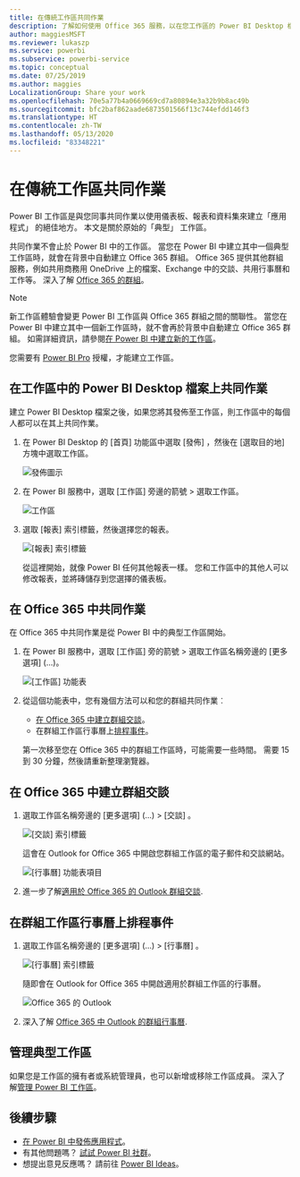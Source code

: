 ```yaml
---
title: 在傳統工作區共同作業
description: 了解如何使用 Office 365 服務，以在您工作區的 Power BI Desktop 檔案上共同作業，例如共用商務用 OneDrive 上的檔案、Exchange 中的交談、行事曆及工作等。
author: maggiesMSFT
ms.reviewer: lukaszp
ms.service: powerbi
ms.subservice: powerbi-service
ms.topic: conceptual
ms.date: 07/25/2019
ms.author: maggies
LocalizationGroup: Share your work
ms.openlocfilehash: 70e5a77b4a0669669cd7a80894e3a32b9b8ac49b
ms.sourcegitcommit: bfc2baf862aade6873501566f13c744efdd146f3
ms.translationtype: HT
ms.contentlocale: zh-TW
ms.lasthandoff: 05/13/2020
ms.locfileid: "83348221"
---
```

# <a name="collaborate-in-a-classic-workspace"></a>在傳統工作區共同作業
Power BI 工作區是與您同事共同作業以使用儀表板、報表和資料集來建立「應用程式」  的絕佳地方。 本文是關於原始的「典型」  工作區。  

共同作業不會止於 Power BI 中的工作區。 當您在 Power BI 中建立其中一個典型工作區時，就會在背景中自動建立 Office 365 群組。 Office 365 提供其他群組服務，例如共用商務用 OneDrive 上的檔案、Exchange 中的交談、共用行事曆和工作等。 深入了解 [Office 365 的群組](https://support.office.com/article/Create-a-group-in-Office-365-7124dc4c-1de9-40d4-b096-e8add19209e9)。

> [!NOTE]
> 新工作區體驗會變更 Power BI 工作區與 Office 365 群組之間的關聯性。 當您在 Power BI 中建立其中一個新工作區時，就不會再於背景中自動建立 Office 365 群組。 如需詳細資訊，請參閱[在 Power BI 中建立新的工作區](service-create-the-new-workspaces.md)。

您需要有 [Power BI Pro](../fundamentals/service-features-license-type.md) 授權，才能建立工作區。

## <a name="collaborate-on-power-bi-desktop-files-in-a-workspace"></a>在工作區中的 Power BI Desktop 檔案上共同作業
建立 Power BI Desktop 檔案之後，如果您將其發佈至工作區，則工作區中的每個人都可以在其上共同作業。

1. 在 Power BI Desktop 的 [首頁]  功能區中選取 [發佈]  ，然後在 [選取目的地]  方塊中選取工作區。
   
    ![發佈圖示](media/service-collaborate-power-bi-workspace/power-bi-group-publish-pbix.png)
2. 在 Power BI 服務中，選取 [工作區]  旁邊的箭號 > 選取工作區。
   
    ![工作區](media/service-collaborate-power-bi-workspace/power-bi-workspace-nav-arrow.png)
3. 選取 [報表]  索引標籤，然後選擇您的報表。
   
    ![[報表] 索引標籤](media/service-collaborate-power-bi-workspace/power-bi-workspace-report.png)
   
    從這裡開始，就像 Power BI 任何其他報表一樣。 您和工作區中的其他人可以修改報表，並將磚儲存到您選擇的儀表板。

## <a name="collaborate-in-office-365"></a>在 Office 365 中共同作業
在 Office 365 中共同作業是從 Power BI 中的典型工作區開始。

1. 在 Power BI 服務中，選取 [工作區]  旁的箭號 > 選取工作區名稱旁邊的 [更多選項]  (...)。 
   
   ![[工作區] 功能表](media/service-collaborate-power-bi-workspace/power-bi-app-ellipsis.png)
2. 從這個功能表中，您有幾個方法可以和您的群組共同作業︰ 
   
   * [在 Office 365 中建立群組交談](#have-a-group-conversation-in-office-365)。
   * 在群組工作區行事曆上[排程事件](#schedule-an-event-on-the-group-workspace-calendar)。
   
   第一次移至您在 Office 365 中的群組工作區時，可能需要一些時間。 需要 15 到 30 分鐘，然後請重新整理瀏覽器。

## <a name="have-a-group-conversation-in-office-365"></a>在 Office 365 中建立群組交談
1. 選取工作區名稱旁邊的 [更多選項]  (...) \> [交談]  。 
   
    ![[交談] 索引標籤](media/service-collaborate-power-bi-workspace/power-bi-app-ellipsis.png)
   
   這會在 Outlook for Office 365 中開啟您群組工作區的電子郵件和交談網站。
   
   ![[行事曆] 功能表項目](media/service-collaborate-power-bi-workspace/pbi_grps_o365convo.png)
2. 進一步了解[適用於 Office 365 的 Outlook 群組交談](https://support.office.com/Article/Have-a-group-conversation-a0482e24-a769-4e39-a5ba-a7c56e828b22).

## <a name="schedule-an-event-on-the-group-workspace-calendar"></a>在群組工作區行事曆上排程事件
1. 選取工作區名稱旁邊的 [更多選項]  (...) \> [行事曆]  。 
   
   ![[行事曆] 索引標籤](media/service-collaborate-power-bi-workspace/power-bi-app-ellipsis.png)
   
   隨即會在 Outlook for Office 365 中開啟適用於群組工作區的行事曆。
   
   ![Office 365 的 Outlook](media/service-collaborate-power-bi-workspace/pbi_grps_o365_calendar.png)
2. 深入了解 [Office 365 中 Outlook 的群組行事曆](https://support.office.com/Article/Add-edit-and-subscribe-to-group-events-0cf1ad68-1034-4306-b367-d75e9818376a).

## <a name="manage-a-classic-workspace"></a>管理典型工作區
如果您是工作區的擁有者或系統管理員，也可以新增或移除工作區成員。 深入了解[管理 Power BI 工作區](service-manage-app-workspace-in-power-bi-and-office-365.md)。

## <a name="next-steps"></a>後續步驟
* [在 Power BI 中發佈應用程式](service-create-distribute-apps.md)。
* 有其他問題嗎？ [試試 Power BI 社群](https://community.powerbi.com/)。
* 想提出意見反應嗎？ 請前往 [Power BI Ideas](https://ideas.powerbi.com/forums/265200-power-bi)。
